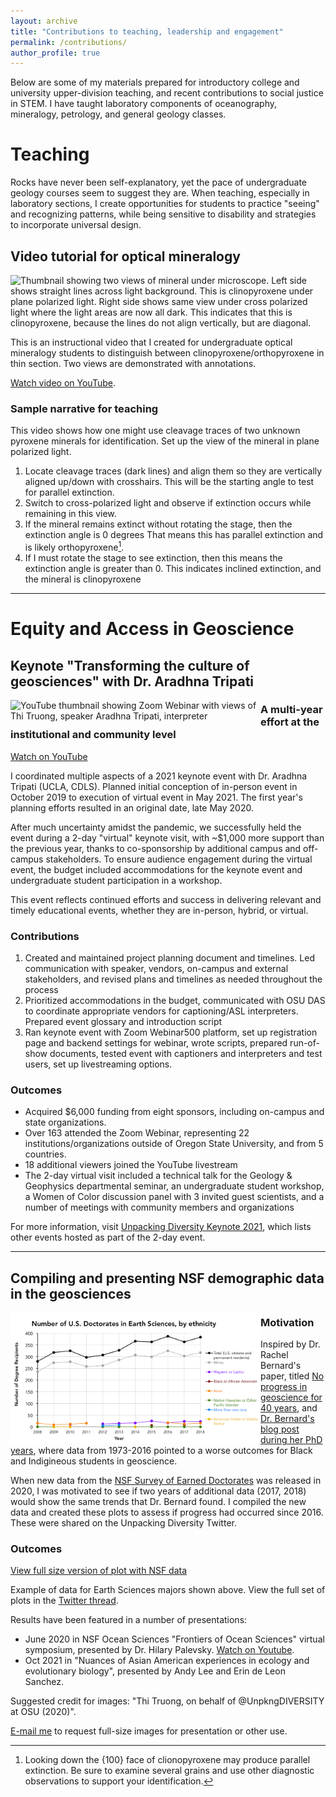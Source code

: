 ```yaml
---
layout: archive
title: "Contributions to teaching, leadership and engagement"
permalink: /contributions/
author_profile: true
---
```


Below are some of my materials prepared for introductory college and university upper-division teaching, and recent contributions to social justice in STEM. I have taught laboratory components of oceanography, mineralogy, petrology, and general geology classes.

# Teaching

Rocks have never been self-explanatory, yet the pace of undergraduate geology courses seem to suggest they are. When teaching, especially in laboratory sections, I create opportunities for students to practice "seeing" and recognizing patterns, while being sensitive to disability and strategies to incorporate universal design.

[comment]: # (Rocks have never been self-explanatory, yet the pace of undergraduate geology courses seem to suggest they are. In laboratory classrooms, we ask students to become adept at identifying rocks and minerals and associate them with specific geologic phenomena immediately. I have observed that students often rely on sight, memorization, and likely instinct, to finish assignments. The experience bears little resemblance to the practice of geology, and is inconsistent with the long history of classification of minerals and rocks. When teaching, especially in laboratory sections, I create opportunities for students to practice "seeing" and recognizing patterns, while being sensitive to disability and strategies to incorporate universal design. To address overwhelm and jargon, I give scaffolded instruction with examples, exemplars, and encourage students to seek digital resources/Internet content.)


## Video tutorial for optical mineralogy

<img src="https://img.youtube.com/vi/muPhXJS_qwk/0.jpg" style="width:400px" alt="Thumbnail showing two views of mineral under microscope. Left side shows straight lines across light background. This is clinopyroxene under plane polarized light. Right side shows same view under cross polarized light where the light areas are now all dark. This indicates that this is clinopyroxene, because the lines do not align vertically, but are diagonal.">

This is an instructional video that I created for undergraduate optical mineralogy students to distinguish between clinopyroxene/orthopyroxene in thin section. Two views are demonstrated with annotations.

[Watch video on YouTube](https://www.youtube.com/watch?v=muPhXJS_qwk).

### Sample narrative for teaching
 
This video shows how one might use cleavage traces of two unknown pyroxene minerals for identification. Set up the view of the mineral in plane polarized light.

1. Locate cleavage traces (dark lines) and align them so they are vertically aligned up/down with crosshairs. This will be the starting angle to test for parallel extinction.
2. Switch to cross-polarized light and observe if extinction occurs while remaining in this view.
3. If the mineral remains extinct without rotating the stage, then the extinction angle is 0 degrees That means this has parallel extinction and is likely orthopyroxene[^1].
4. If I must rotate the stage to see extinction, then this means the extinction angle is greater than 0. This indicates inclined extinction, and the mineral is clinopyroxene

[^1]: Looking down the {100} face of clionopyroxene may produce parallel extinction. Be sure to examine several grains and use other diagnostic observations to support your identification.

---

# Equity and Access in Geoscience

## Keynote "Transforming the culture of geosciences" with Dr. Aradhna Tripati

<p><img src="https://img.youtube.com/vi/EKhZKJEdODk/0.jpg" align="left" style="width:400px" alt="YouTube thumbnail showing Zoom Webinar with views of Thi Truong, speaker Aradhna Tripati, interpreter"></p>

### A multi-year effort at the institutional and community level
 
[Watch on YouTube](https://www.youtube.com/watch?v=EKhZKJEdODk)
 
I coordinated multiple aspects of a 2021 keynote event with Dr. Aradhna Tripati (UCLA, CDLS). Planned initial conception of in-person event in October 2019 to execution of virtual event in May 2021. The first year's planning efforts resulted in an original date, late May 2020.

After much uncertainty amidst the pandemic, we successfully held the event during a 2-day "virtual" keynote visit, with ~$1,000 more support than the previous year, thanks to co-sponsorship by additional campus and off-campus stakeholders. To ensure audience engagement during the virtual event, the budget included accommodations for the keynote event and undergraduate student participation in a workshop.

This event reflects continued efforts and success in delivering relevant and timely educational events, whether they are in-person, hybrid, or virtual.

### Contributions
<ol>
      <li> Created and maintained project planning document and timelines. Led communication with speaker, vendors, on-campus and external stakeholders, and revised plans and timelines as needed throughout the process</li>
<li> Prioritized accommodations in the budget, communicated with OSU DAS to coordinate appropriate vendors for captioning/ASL interpreters. Prepared event glossary and introduction script</li>
<li>Ran keynote event with Zoom Webinar500 platform, set up registration page and backend settings for webinar, wrote scripts, prepared run-of-show documents, tested event with captioners and interpreters and test users, set up livestreaming options.</li>
</ol>

### Outcomes
<ul>
      <li>Acquired $6,000 funding from eight sponsors, including on-campus and state organizations.</li>
      <li>Over 163 attended the Zoom Webinar, representing 22 institutions/organizations outside of Oregon State University, and from 5 countries.</li>
      <li>18 additional viewers joined the YouTube livestream</li>
      <li>The 2-day virtual visit included a technical talk for the Geology & Geophysics departmental seminar, an undergraduate student workshop, a Women of Color discussion panel with 3 invited guest scientists, and a number of meetings with community members and organizations</li>
</ul>

For more information, visit [Unpacking Diversity Keynote 2021](https://unpackingdiversity.wixsite.com/ceoas/keynote-2021), which lists other events hosted as part of the 2-day event.
    
---

## Compiling and presenting NSF demographic data in the geosciences

<p><img src="/images/NSF-Table-16-Earth-Sciences-doctorate-data.png" align="left" style="width:400px" alt="Graph showing number of U.S. Doctorates in Earth Sciences, by ethnicity. X-axis shows years 2008 to 2018. Y-axis shows number of degree recipients, from 0 to 400. Dots connected by lines are color coded to show different ethnicities: Black - Total, Grey - White, Purple - Hispanic or Latino, Black or African-American, Orange - Asian, Green - Native Hawaiian or Other Pacific Islander, Blue - More than one race, Gold - American Indian or Alaska Native. In 2008, the total number of degree recipients was around 275, with white recipients accounting for nearly 250. In 2018, total recipients increased to about 375. White recipients make up over 300 of those recipients. Almost no change observed from 2016 to 2018."></p>

### Motivation
   
Inspired by Dr. Rachel Bernard's paper, titled [No progress in geoscience for 40 years](https://www.nature.com/articles/s41561-018-0116-6), and [Dr. Bernard's blog post during her PhD years](https://www.jsg.utexas.edu/science-yall/who-gets-geology-phds/), where data from 1973-2016 pointed to a worse outcomes for Black and Indigineous students in geoscience.

When new data from the [NSF Survey of Earned Doctorates](https://www.nsf.gov/statistics/srvydoctorates/) was released in 2020, I was motivated to see if two years of additional data (2017, 2018) would show the same trends that Dr. Bernard found. I compiled the new data and created these plots to assess if progress had occurred since 2016. These were shared on the Unpacking Diversity Twitter.

### Outcomes

<a href="/images/NSF-Table-16-Earth-Sciences-doctorate-data.png">View full size version of plot with NSF data</a>

Example of data for Earth Sciences majors shown above. View the full set of plots in the [Twitter thread](https://twitter.com/UnpkngDIVERSITY/status/1273507530509959168).

Results have been featured in a number of presentations:
* June 2020 in NSF Ocean Sciences "Frontiers of Ocean Sciences" virtual symposium, presented by Dr. Hilary Palevsky. [Watch on Youtube](https://www.youtube.com/watch?v=sI2TTOeA0Tk). 
* Oct 2021 in "Nuances of Asian American experiences in ecology and evolutionary biology", presented by Andy Lee and Erin de Leon Sanchez.

Suggested credit for images: "Thi Truong, on behalf of @UnpkngDIVERSITY at OSU (2020)".

[E-mail me](mailto:truonthi@oregonstate.edu) to request full-size images for presentation or other use.
